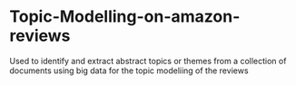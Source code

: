 # Topic-Modelling-on-amazon-reviews
Used to identify and extract abstract topics or themes from a collection of documents using big data for the topic modeliing of the reviews 
